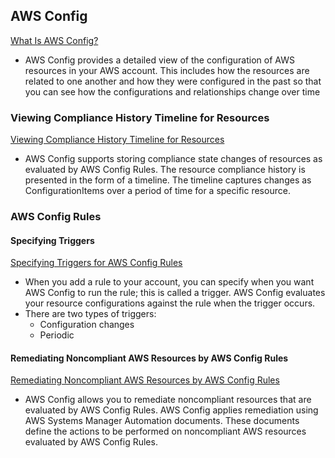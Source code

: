 ## AWS Config

[What Is AWS Config?](https://docs.aws.amazon.com/config/latest/developerguide/WhatIsConfig.html)

- AWS Config provides a detailed view of the configuration of AWS resources in your AWS account. This includes how the resources are related to one another and how they were configured in the past so that you can see how the configurations and relationships change over time




### Viewing Compliance History Timeline for Resources

[Viewing Compliance History Timeline for Resources](https://docs.aws.amazon.com/config/latest/developerguide/view-compliance-history.html)

- AWS Config supports storing compliance state changes of resources as evaluated by AWS Config Rules. The resource compliance history is presented in the form of a timeline. The timeline captures changes as ConfigurationItems over a period of time for a specific resource.

### AWS Config Rules

#### Specifying Triggers

[Specifying Triggers for AWS Config Rules](https://docs.aws.amazon.com/config/latest/developerguide/evaluate-config-rules.html)

- When you add a rule to your account, you can specify when you want AWS Config to run the rule; this is called a trigger. AWS Config evaluates your resource configurations against the rule when the trigger occurs.
- There are two types of triggers:
  - Configuration changes
  - Periodic

#### Remediating Noncompliant AWS Resources by AWS Config Rules

[Remediating Noncompliant AWS Resources by AWS Config Rules](https://docs.aws.amazon.com/config/latest/developerguide/remediation.html)

- AWS Config allows you to remediate noncompliant resources that are evaluated by AWS Config Rules. AWS Config applies remediation using AWS Systems Manager Automation documents. These documents define the actions to be performed on noncompliant AWS resources evaluated by AWS Config Rules.

